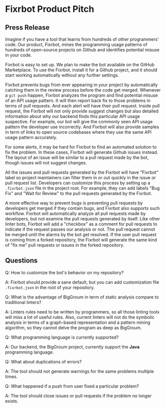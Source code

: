 # Fixrbot Product Pitch
## Press Release
Imagine if you have a tool that learns from hundreds of other programmers' code. Our product, Fixrbot, mines the programming usage patterns of hundreds of open-source projects on Github and identifies potential misuse in your code. 

Fixrbot is easy to set up. We plan to make the bot available on the GitHub Marketplace. To use the Fixrbot, install it for a Github project, and it should start working automatically without any further settings.

Fixrbot prevents bugs from ever appearing in your project by automatically catching them in the review process before the code get merged. Whenever a `git push` happen, Fixrbot analyzes the program and find potential misuse of an API usage pattern. It will then report back fix to those problems in terms of pull requests. And each alert will have their pull request. Inside pull request, the Fixrbot will not only provide suggest changes but also detailed information about why our backend finds this particular API usage suspective. For example, our bot will give the commonly seen API usage pattern the developer use incorrectly. And Fixrbot will also provide samples in term of links to open source codebases where they use the same API usage pattern accurately.

For some alerts, it may be hard for Fixrbot to find an automated solution to fix the problem. In these cases, Fixrbot will generate Github issues instead. The layout of an issue will be similar to a pull request made by the bot, though issues will not suggest changes.

All the issues and pull requests generated by the Fixrbot will have "Fixrbot" label so project maintainers can filter them in or out quickly in the issue or pull request list. Developers can customize this process by setting up a `.fixrbot.json` file in the project root. For example, they can add labels "Bug Fix" and "Wait for Review" to the pull requests generated by the Fixrbot.

A more effective way to prevent bugs is preventing pull requests by developers get merged if they contain bugs, and Fixrbot also supports such workflow. Fixrbot will automatically analyze all pull requests made by developers, but not examine the pull requests generated by itself. Like other linter bots, Fixrbot will add a "checkbox" as a comment for pull requests to indicate if the request passes our analysis or not. The pull request cannot be merged until the alarms by the bot get resolved. If the user pull request is coming from a forked repository, the Fixrbot will generate the same kind of "fix me" pull requests or issues in the forked repository.

## Questions
Q: How to customize the bot's behavior on my repository?

A: Fixrbot should provide a sane default, but you can add customization file `.fixrbot.json` in the root of your repository.


Q: What is the advantage of BigGroum in term of static analysis compare to traditional linters?

A: Linters rules need to be written by programmers, so all those linting tools will miss a lot of useful rules. Also, current linters will not do the symbolic analysis in terms of a graph-based representation and a pattern mining algorithm, so they cannot delve the program as deep as BigGroum.

Q: What programming language is currently supported?

A: Our backend, the BigGroum project, currently support the **Java** programming language.

Q: What about duplications of errors?

A: The tool should not generate warnings for the same problems multiple times.


Q: What happened if a push from user fixed a particular problem?

A: The tool should close issues or pull requests if the problem no longer exists.
